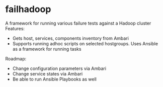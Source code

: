 # failhadoop
A framework for running various failure tests against a Hadoop cluster
Features:
- Gets host, services, components inventory from Ambari
- Supports running adhoc scripts on selected hostgroups. Uses Ansible as a framework for running tasks

Roadmap:
 - Change configuration parameters via Ambari
 - Change service states via Ambari
 - Be able to run Ansible Playbooks as well
